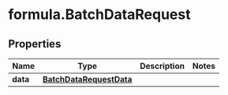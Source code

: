 # formula.BatchDataRequest

## Properties

Name | Type | Description | Notes
------------ | ------------- | ------------- | -------------
**data** | [**BatchDataRequestData**](BatchDataRequestData.md) |  | 


